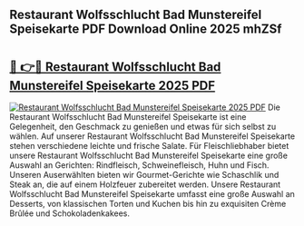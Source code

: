 ## Restaurant Wolfsschlucht Bad Munstereifel Speisekarte PDF Download Online 2025 mhZSf

# <h2><a href="http://gc9myuf.nevu.top/?p=Restaurant+Wolfsschlucht+Bad+Munstereifel+Speisekarte">🔗 👉🔴 Restaurant Wolfsschlucht Bad Munstereifel Speisekarte 2025 PDF</a></h2>

[![Restaurant Wolfsschlucht Bad Munstereifel Speisekarte 2025 PDF](https://i.imgur.com/dBaPXMq.png)](http://gc9myuf.nevu.top/?p=Restaurant+Wolfsschlucht+Bad+Munstereifel+Speisekarte)
Die Restaurant Wolfsschlucht Bad Munstereifel Speisekarte ist eine Gelegenheit, den Geschmack zu genießen und etwas für sich selbst zu wählen. Auf unserer Restaurant Wolfsschlucht Bad Munstereifel Speisekarte stehen verschiedene leichte und frische Salate. Für Fleischliebhaber bietet unsere Restaurant Wolfsschlucht Bad Munstereifel Speisekarte eine große Auswahl an Gerichten: Rindfleisch, Schweinefleisch, Huhn und Fisch. Unseren Auserwählten bieten wir Gourmet-Gerichte wie Schaschlik und Steak an, die auf einem Holzfeuer zubereitet werden. Unsere Restaurant Wolfsschlucht Bad Munstereifel Speisekarte umfasst eine große Auswahl an Desserts, von klassischen Torten und Kuchen bis hin zu exquisiten Crème Brûlée und Schokoladenkakees.
